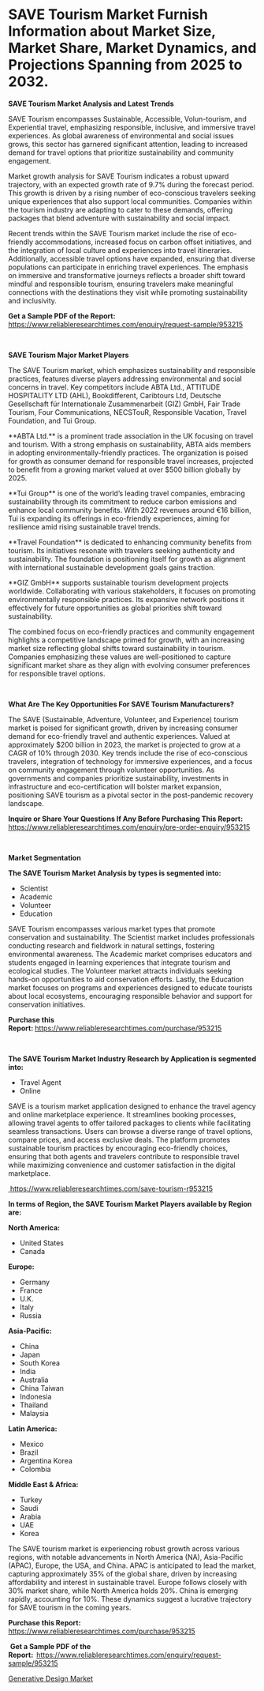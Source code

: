 <p><h1>SAVE Tourism Market Furnish Information about Market Size, Market Share, Market Dynamics, and Projections Spanning from 2025 to 2032.</h1></p><p><strong>SAVE Tourism Market Analysis and Latest Trends</strong></p>
<p><p>SAVE Tourism encompasses Sustainable, Accessible, Volun-tourism, and Experiential travel, emphasizing responsible, inclusive, and immersive travel experiences. As global awareness of environmental and social issues grows, this sector has garnered significant attention, leading to increased demand for travel options that prioritize sustainability and community engagement.</p><p>Market growth analysis for SAVE Tourism indicates a robust upward trajectory, with an expected growth rate of 9.7% during the forecast period. This growth is driven by a rising number of eco-conscious travelers seeking unique experiences that also support local communities. Companies within the tourism industry are adapting to cater to these demands, offering packages that blend adventure with sustainability and social impact.</p><p>Recent trends within the SAVE Tourism market include the rise of eco-friendly accommodations, increased focus on carbon offset initiatives, and the integration of local culture and experiences into travel itineraries. Additionally, accessible travel options have expanded, ensuring that diverse populations can participate in enriching travel experiences. The emphasis on immersive and transformative journeys reflects a broader shift toward mindful and responsible tourism, ensuring travelers make meaningful connections with the destinations they visit while promoting sustainability and inclusivity.</p></p>
<p><strong>Get a Sample PDF of the Report:&nbsp;</strong> <a href="https://www.reliableresearchtimes.com/enquiry/request-sample/953215?utm_campaign=2997&utm_medium=2&utm_source=Github&utm_content=ia&utm_term=06032025&utm_id=save-tourism">https://www.reliableresearchtimes.com/enquiry/request-sample/953215</a></p>
<p>&nbsp;</p>
<p><strong>SAVE Tourism Major Market Players</strong></p>
<p><p>The SAVE Tourism market, which emphasizes sustainability and responsible practices, features diverse players addressing environmental and social concerns in travel. Key competitors include ABTA Ltd., ATTITUDE HOSPITALITY LTD (AHL), Bookdifferent, Caribtours Ltd, Deutsche Gesellschaft für Internationale Zusammenarbeit (GIZ) GmbH, Fair Trade Tourism, Four Communications, NECSTouR, Responsible Vacation, Travel Foundation, and Tui Group.</p><p>**ABTA Ltd.** is a prominent trade association in the UK focusing on travel and tourism. With a strong emphasis on sustainability, ABTA aids members in adopting environmentally-friendly practices. The organization is poised for growth as consumer demand for responsible travel increases, projected to benefit from a growing market valued at over $500 billion globally by 2025.</p><p>**Tui Group** is one of the world’s leading travel companies, embracing sustainability through its commitment to reduce carbon emissions and enhance local community benefits. With 2022 revenues around €16 billion, Tui is expanding its offerings in eco-friendly experiences, aiming for resilience amid rising sustainable travel trends.</p><p>**Travel Foundation** is dedicated to enhancing community benefits from tourism. Its initiatives resonate with travelers seeking authenticity and sustainability. The foundation is positioning itself for growth as alignment with international sustainable development goals gains traction.</p><p>**GIZ GmbH** supports sustainable tourism development projects worldwide. Collaborating with various stakeholders, it focuses on promoting environmentally responsible practices. Its expansive network positions it effectively for future opportunities as global priorities shift toward sustainability.</p><p>The combined focus on eco-friendly practices and community engagement highlights a competitive landscape primed for growth, with an increasing market size reflecting global shifts toward sustainability in tourism. Companies emphasizing these values are well-positioned to capture significant market share as they align with evolving consumer preferences for responsible travel options.</p></p>
<p>&nbsp;</p>
<p><strong>What Are The Key Opportunities For SAVE Tourism Manufacturers?</strong></p>
<p><p>The SAVE (Sustainable, Adventure, Volunteer, and Experience) tourism market is poised for significant growth, driven by increasing consumer demand for eco-friendly travel and authentic experiences. Valued at approximately $200 billion in 2023, the market is projected to grow at a CAGR of 10% through 2030. Key trends include the rise of eco-conscious travelers, integration of technology for immersive experiences, and a focus on community engagement through volunteer opportunities. As governments and companies prioritize sustainability, investments in infrastructure and eco-certification will bolster market expansion, positioning SAVE tourism as a pivotal sector in the post-pandemic recovery landscape.</p></p>
<p><strong>Inquire or Share Your Questions If Any Before Purchasing This Report:</strong> <a href="https://www.reliableresearchtimes.com/enquiry/pre-order-enquiry/953215?utm_campaign=2997&utm_medium=2&utm_source=Github&utm_content=ia&utm_term=06032025&utm_id=save-tourism">https://www.reliableresearchtimes.com/enquiry/pre-order-enquiry/953215</a></p>
<p>&nbsp;</p>
<p><strong>Market Segmentation</strong></p>
<p><strong>The SAVE Tourism Market Analysis by types is segmented into:</strong></p>
<p><ul><li>Scientist</li><li>Academic</li><li>Volunteer</li><li>Education</li></ul></p>
<p><p>SAVE Tourism encompasses various market types that promote conservation and sustainability. The Scientist market includes professionals conducting research and fieldwork in natural settings, fostering environmental awareness. The Academic market comprises educators and students engaged in learning experiences that integrate tourism and ecological studies. The Volunteer market attracts individuals seeking hands-on opportunities to aid conservation efforts. Lastly, the Education market focuses on programs and experiences designed to educate tourists about local ecosystems, encouraging responsible behavior and support for conservation initiatives.</p></p>
<p><strong>Purchase this Report:&nbsp;</strong><a href="https://www.reliableresearchtimes.com/purchase/953215?utm_campaign=2997&utm_medium=2&utm_source=Github&utm_content=ia&utm_term=06032025&utm_id=save-tourism">https://www.reliableresearchtimes.com/purchase/953215</a></p>
<p>&nbsp;</p>
<p><strong>The SAVE Tourism Market Industry Research by Application is segmented into:</strong></p>
<p><ul><li>Travel Agent</li><li>Online</li></ul></p>
<p><p>SAVE is a tourism market application designed to enhance the travel agency and online marketplace experience. It streamlines booking processes, allowing travel agents to offer tailored packages to clients while facilitating seamless transactions. Users can browse a diverse range of travel options, compare prices, and access exclusive deals. The platform promotes sustainable tourism practices by encouraging eco-friendly choices, ensuring that both agents and travelers contribute to responsible travel while maximizing convenience and customer satisfaction in the digital marketplace.</p></p>
<p><a href="https://www.reliableresearchtimes.com/save-tourism-r953215?utm_campaign=2997&utm_medium=2&utm_source=Github&utm_content=ia&utm_term=06032025&utm_id=save-tourism">&nbsp;https://www.reliableresearchtimes.com/save-tourism-r953215</a></p>
<p><strong>In terms of Region, the SAVE Tourism Market Players available by Region are:</strong></p>
<p>
    <p> <strong> North America: </strong>
        <ul>
            <li>United States</li>
            <li>Canada</li>
        </ul>
        </p> 
    <p> <strong> Europe: </strong>
        <ul>
            <li>Germany</li>
            <li>France</li>
            <li>U.K.</li>
            <li>Italy</li>
            <li>Russia</li>
        </ul>
        </p> 
    <p> <strong> Asia-Pacific: </strong>
        <ul>
            <li>China</li>
            <li>Japan</li>
            <li>South Korea</li>
            <li>India</li>
            <li>Australia</li>
            <li>China Taiwan</li>
            <li>Indonesia</li>
            <li>Thailand</li>
            <li>Malaysia</li>
        </ul>
        </p> 
    <p> <strong> Latin America: </strong>
        <ul>
            <li>Mexico</li>
            <li>Brazil</li>
            <li>Argentina Korea</li>
            <li>Colombia</li>
        </ul>
        </p> 
    <p> <strong> Middle East & Africa: </strong>
        <ul>
            <li>Turkey</li>
            <li>Saudi</li>
            <li>Arabia</li>
            <li>UAE</li>
            <li>Korea</li>
        </ul>
    </p>
    </p>
<p><p>The SAVE tourism market is experiencing robust growth across various regions, with notable advancements in North America (NA), Asia-Pacific (APAC), Europe, the USA, and China. APAC is anticipated to lead the market, capturing approximately 35% of the global share, driven by increasing affordability and interest in sustainable travel. Europe follows closely with 30% market share, while North America holds 20%. China is emerging rapidly, accounting for 10%. These dynamics suggest a lucrative trajectory for SAVE tourism in the coming years.</p></p>
<p><strong>Purchase this Report: </strong><a href="https://www.reliableresearchtimes.com/purchase/953215?utm_campaign=2997&utm_medium=2&utm_source=Github&utm_content=ia&utm_term=06032025&utm_id=save-tourism">https://www.reliableresearchtimes.com/purchase/953215</a></p>
<p>&nbsp;<strong>Get a Sample PDF of the Report:&nbsp;&nbsp;</strong><a href="https://www.reliableresearchtimes.com/enquiry/request-sample/953215?utm_campaign=2997&utm_medium=2&utm_source=Github&utm_content=ia&utm_term=06032025&utm_id=save-tourism">https://www.reliableresearchtimes.com/enquiry/request-sample/953215</a></p>
<p><strong></strong></p>
<p><p><a href="https://github.com/hannajuana198484/Market-Research-Report-List-1/blob/main/generative-design-market.md?utm_campaign=2997&utm_medium=2&utm_source=Github&utm_content=ia&utm_term=06032025&utm_id=save-tourism">Generative Design Market</a></p></p>
